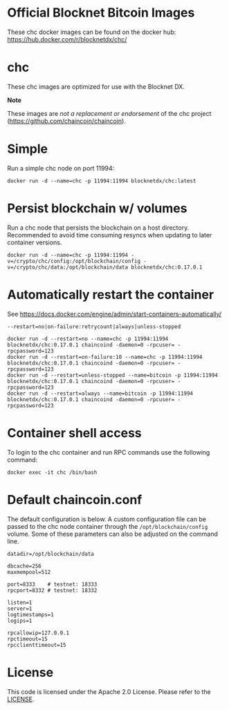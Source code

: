 Official Blocknet Bitcoin Images
=================================

These chc docker images can be found on the docker hub: https://hub.docker.com/r/blocknetdx/chc/

chc
========

These chc images are optimized for use with the Blocknet DX.

**Note**

These images are _not a replacement or endorsement_ of the chc project (https://github.com/chaincoin/chaincoin).


Simple
======

Run a simple chc node on port 11994:
```
docker run -d --name=chc -p 11994:11994 blocknetdx/chc:latest
```


Persist blockchain w/ volumes
=============================

Run a chc node that persists the blockchain on a host directory. Recommended to avoid time consuming resyncs when updating to later container versions.
```
docker run -d --name=chc -p 11994:11994 -v=/crypto/chc/config:/opt/blockchain/config -v=/crypto/chc/data:/opt/blockchain/data blocknetdx/chc:0.17.0.1
```


Automatically restart the container
===================================

See https://docs.docker.com/engine/admin/start-containers-automatically/

`--restart=no|on-failure:retrycount|always|unless-stopped`

```
docker run -d --restart=no --name=chc -p 11994:11994 blocknetdx/chc:0.17.0.1 chaincoind -daemon=0 -rpcuser= -rpcpassword=123
docker run -d --restart=on-failure:10 --name=chc -p 11994:11994 blocknetdx/chc:0.17.0.1 chaincoind -daemon=0 -rpcuser= -rpcpassword=123
docker run -d --restart=unless-stopped --name=bitcoin -p 11994:11994 blocknetdx/chc:0.17.0.1 chaincoind -daemon=0 -rpcuser= -rpcpassword=123
docker run -d --restart=always --name=bitcoin -p 11994:11994 blocknetdx/chc:0.17.0.1 chaincoind -daemon=0 -rpcuser= -rpcpassword=123
```


Container shell access
======================

To login to the chc container and run RPC commands use the following command:
```
docker exec -it chc /bin/bash
```


Default chaincoin.conf
=====================

The default configuration is below. A custom configuration file can be passed to the chc  node container through the `/opt/blockchain/config` volume. Some of these parameters can also be adjusted on the command line.
```
datadir=/opt/blockchain/data

dbcache=256
maxmempool=512

port=8333    # testnet: 18333
rpcport=8332 # testnet: 18332

listen=1
server=1
logtimestamps=1
logips=1

rpcallowip=127.0.0.1
rpctimeout=15
rpcclienttimeout=15
```


License
=======

This code is licensed under the Apache 2.0 License. Please refer to the [LICENSE](https://github.com/BlocknetDX/dockerimages/blob/master/LICENSE).